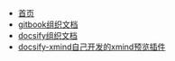 * [首页](README)
* [gitbook组织文档](gitbook)
* [docsify组织文档](docsify)
* [docsify-xmind自己开发的xmind预览插件](docsifyXmind)

